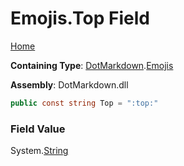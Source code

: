# Emojis\.Top Field

[Home](../../../README.md)

**Containing Type**: [DotMarkdown](../../README.md)\.[Emojis](../README.md)

**Assembly**: DotMarkdown\.dll

```csharp
public const string Top = ":top:"
```

### Field Value

System\.[String](https://docs.microsoft.com/en-us/dotnet/api/system.string)